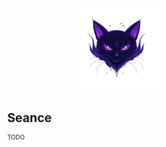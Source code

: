 <p align="center">
  <img src="repo.png" alt="LiveViewModel" style="height: 200px; width: auto;">
</p>

# Seance

TODO
